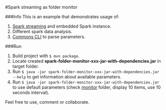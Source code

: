 #Spark streaming as folder monitor

###Info
This is an example that demonstrates usage of:

 1. [Spark streaming](http://spark.apache.org/streaming/) and embedded Spark instance.   
 2. Different spark data analysis.     
 3. [Commons CLI](https://commons.apache.org/proper/commons-cli/) to parse parameters.   

###Run

 1. Build project with ```$ mvn package```.   
 2. Locate created **spark-folder-monitor-xxx-jar-with-dependencies.jar** in target folder.
 3. Run ```$ java -jar spark-folder-monitor-xxx-jar-with-dependencies.jar --help``` to get information about available parameters.   
 4. Run ```$ java -jar spark-folder-monitor-xxx-jar-with-dependencies.jar``` to use default parameters (check [monitor](./monitor) folder, display 10 items, use 10 seconds interval).      
 
Feel free to use, comment or collaborate. 
     
